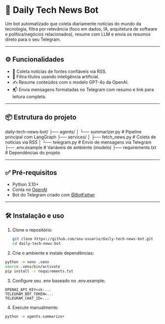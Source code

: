 # 🤖 Daily Tech News Bot

Um bot automatizado que coleta diariamente notícias do mundo da tecnologia, filtra por relevância (foco em dados, IA, arquitetura de software e política/negócios relacionados), resume com LLM e envia os resumos direto para o seu Telegram.

---

## ⚙️ Funcionalidades

- 🔎 Coleta notícias de fontes confiáveis via RSS.
- 🧠 Filtra títulos usando inteligência artificial.
- ✍️ Resume conteúdos com o modelo GPT-4o da OpenAI.
- 📬 Envia mensagens formatadas no Telegram com resumo e link para leitura completa.

---

## 📦 Estrutura do projeto
daily-tech-news-bot/
├── agents/
│   └── summarizer.py          # Pipeline principal com LangGraph
├── services/
│   ├── fetch_news.py          # Coleta de notícias via RSS
│   └── telegram.py            # Envio de mensagens via Telegram
├── .env.example               # Variáveis de ambiente (modelo)
├── requirements.txt           # Dependências do projeto

---

## ✅ Pré-requisitos

- Python 3.10+
- Conta no [OpenAI](https://platform.openai.com/)
- Bot do Telegram criado com [@BotFather](https://t.me/BotFather)

---

## 🛠️ Instalação e uso

1. Clone o repositório:
   ```bash
   git clone https://github.com/seu-usuario/daily-tech-news-bot.git
   cd daily-tech-news-bot
   ```
   
2.	Crie o ambiente e instale dependências:
   ```bash
python -m venv .venv
source .venv/bin/activate
pip install -r requirements.txt
```
3.	Configure seu .env baseado no .env.example:
```
OPENAI_API_KEY=sk-...
TELEGRAM_BOT_TOKEN=...
TELEGRAM_CHAT_ID=...
```
4.	Execute manualmente:
```sh
python -m agents.summarizer
```

